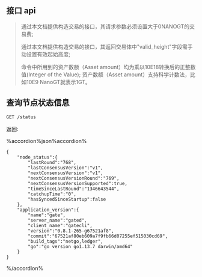 ## 接口 api

> 通过本文档提供构造交易的接口，其请求参数必须设置大于0NANOGT的交易费;
> 
> 通过本文档提供构造交易的接口，其返回交易体中"valid_height"字段需手动设置有效起始高度;
> 
> 命令中所用到的资产数额（Asset amount）均为乘以10E18转换后的正整数值(Integer of the Value);
> 资产数额（Asset amount）支持科学计数法，比如10E9 NanoGT就表示1GT。


## 查询节点状态信息

```
GET /status
```

返回:

%accordion%json%accordion%

```
{
    "node_status":{
        "lastRound":"768",
        "lastConsensusVersion":"v1",
        "nextConsensusVersion":"v1",
        "nextConsensusVersionRound":"769",
        "nextConsensusVersionSupported":true,
        "timeSinceLastRound":"1346643544",
        "catchupTime":"0",
        "hasSyncedSinceStartup":false
    },
    "application_version":{
        "name":"gate",
        "server_name":"gated",
        "client_name":"gatecli",
        "version":"0.8.1-265-g67521af8",
        "commit":"67521af80eb609a7f9fb66d07255ef515030cd69",
        "build_tags":"netgo,ledger",
        "go":"go version go1.13.7 darwin/amd64"
    }
}
```
%/accordion%




